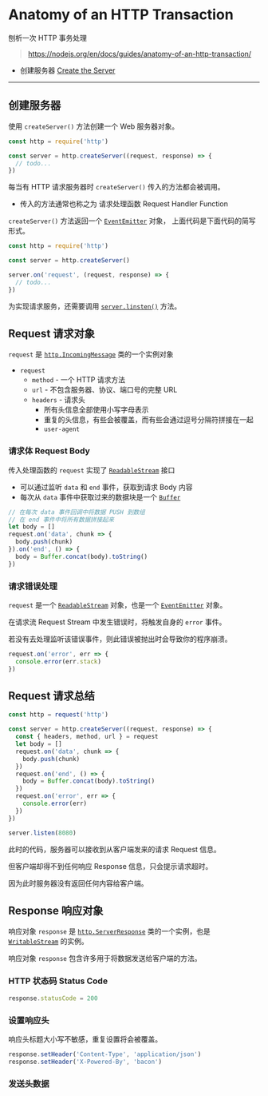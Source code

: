 # Anatomy of an HTTP Transaction

刨析一次 HTTP 事务处理

> <https://nodejs.org/en/docs/guides/anatomy-of-an-http-transaction/>

- 创建服务器 [Create the Server](#create-server)


<hr id="create-server"/>

## 创建服务器

使用 `createServer()` 方法创建一个 Web 服务器对象。

```js
const http = require('http')

const server = http.createServer((request, response) => {
  // todo...
})
```

每当有 HTTP 请求服务器时 `createServer()` 传入的方法都会被调用。

- 传入的方法通常也称之为 请求处理函数 Request Handler Function

`createServer()` 方法返回一个 [`EventEmitter`] 对象，
上面代码是下面代码的简写形式。

```js
const http = require('http')

const server = http.createServer()

server.on('request', (request, response) => {
  // todo...
})
```

为实现请求服务，还需要调用 [`server.linsten()`] 方法。

## Request 请求对象

`request` 是 [`http.IncomingMessage`] 类的一个实例对象

- `request`
  - `method` - 一个 HTTP 请求方法
  - `url` - 不包含服务器、协议、端口号的完整 URL
  - `headers` - 请求头
    - 所有头信息全部使用小写字母表示
    - 重复的头信息，有些会被覆盖，而有些会通过逗号分隔符拼接在一起
    - `user-agent`

### 请求体 Request Body

传入处理函数的 `request` 实现了 [`ReadableStream`] 接口

- 可以通过监听 `data` 和 `end` 事件，获取到请求 Body 内容
- 每次从 `data` 事件中获取过来的数据块是一个 [`Buffer`]

```js
// 在每次 data 事件回调中将数据 PUSH 到数组
// 在 end 事件中将所有数据拼接起来
let body = []
request.on('data', chunk => {
  body.push(chunk)
}).on('end', () => {
  body = Buffer.concat(body).toString()
})
```

### 请求错误处理

`request` 是一个 [`ReadableStream`] 对象，也是一个 [`EventEmitter`] 对象。

在请求流 Request Stream 中发生错误时，将触发自身的 `error` 事件。

若没有去处理监听该错误事件，则此错误被抛出时会导致你的程序崩溃。

```js
request.on('error', err => {
  console.error(err.stack)
})
```

## Request 请求总结

```js
const http = request('http')

const server = http.createServer((request, response) => {
  const { headers, method, url } = request
  let body = []
  request.on('data', chunk => {
    body.push(chunk)
  })
  request.on('end', () => {
    body = Buffer.concat(body).toString()
  })
  request.on('error', err => {
    console.error(err)
  })
})

server.listen(8080)
```

此时的代码，服务器可以接收到从客户端发来的请求 Request 信息。

但客户端却得不到任何响应 Response 信息，只会提示请求超时。

因为此时服务器没有返回任何内容给客户端。

## Response 响应对象

响应对象 `response` 是 [`http.ServerResponse`] 类的一个实例，也是 [`WritableStream`] 的实例。

响应对象 `response` 包含许多用于将数据发送给客户端的方法。

### HTTP 状态码 Status Code

```js
response.statusCode = 200
```

### 设置响应头

响应头标题大小写不敏感，重复设置将会被覆盖。

```js
response.setHeader('Content-Type', 'application/json')
response.setHeader('X-Powered-By', 'bacon')
```

### 发送头数据




[`EventEmitter`]: <https://nodejs.org/api/events.html#events_class_eventemitter>
[`server.linsten()`]: <https://nodejs.org/api/http.html#http_server_listen>
[`http.IncomingMessage`]: <https://nodejs.org/api/http.html#http_class_http_incomingmessage>
[`http.ServerResponse`]: <https://nodejs.org/api/http.html#http_class_http_serverresponse>
[`ReadableStream`]: <https://nodejs.org/api/stream.html#stream_class_stream_readable>
[`WritableStream`]: <https://nodejs.org/api/stream.html#stream_class_stream_writable>
[`Buffer`]: <https://nodejs.org/api/buffer.html>

